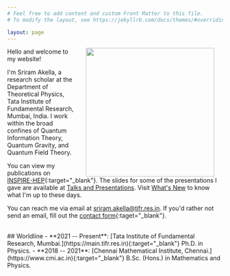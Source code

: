```yaml
---
# Feel free to add content and custom Front Matter to this file.
# To modify the layout, see https://jekyllrb.com/docs/themes/#overriding-theme-defaults

layout: page
---
```


<img align="right" width="300" hspace="20" src="/assets/profile-picture.jpg">

Hello and welcome to my website! 

I'm Sriram Akella, a research scholar at the Department of Theoretical Physics, Tata Institute of Fundamental Research, Mumbai, India. I work within the broad confines of Quantum Information Theory, Quantum Gravity, and Quantum Field Theory.

You can view my publications on [INSPIRE-HEP](https://inspirehep.net/authors/2048277){:target="_blank"}. The slides for some of the presentations I gave are available at [Talks and Presentations](https://sriramakella7.github.io/talks-and-presentations/). Visit [What's New](https://sriramakella7.github.io/whats-new/) to know what I'm up to these days. 

You can reach me via email at [sriram.akella@tifr.res.in](mailto:sriram.akella@tifr.res.in). If you'd rather not send an email, fill out the [contact form](https://forms.gle/jJPp45MoWYmYfk6A8){:taget="_blank"}. 

<br> 
## Worldline  
- **2021 -- Present**: [Tata Institute of Fundamental Research, Mumbai.](https://main.tifr.res.in){:target="_blank"} Ph.D. in Physics. 
- **2018 -- 2021**: [Chennai Mathematical Institute, Chennai.](https://www.cmi.ac.in){:target="_blank"} B.Sc. (Hons.) in Mathematics and Physics. 